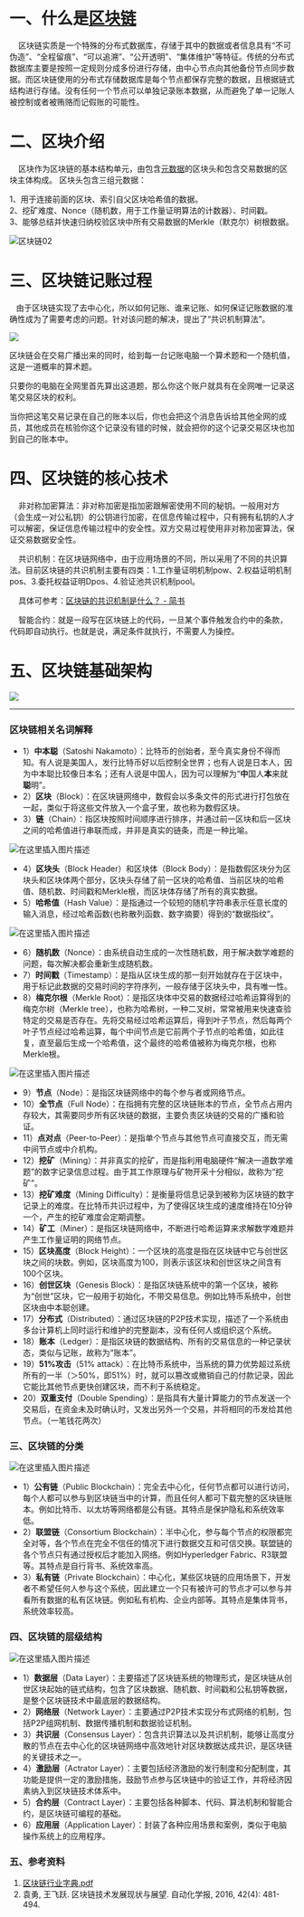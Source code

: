 # 一、什么是[区块链](https://so.csdn.net/so/search?q=%E5%8C%BA%E5%9D%97%E9%93%BE&spm=1001.2101.3001.7020)

    区块链实质是一个特殊的分布式数据库，存储于其中的数据或者信息具有“不可伪造”、“全程留痕”、“可以追溯”、“公开透明”、“集体维护”等特征。传统的分布式数据库主要是按照一定规则分成多份进行存储，由中心节点向其他备份节点同步数据。而区块链使用的分布式存储数据库是每个节点都保存完整的数据，且根据链式结构进行存储。没有任何一个节点可以单独记录账本数据，从而避免了单一记账人被控制或者被贿赂而记假账的可能性。

# 二、区块介绍

    区块作为区块链的基本结构单元，由包含[元数据](https://so.csdn.net/so/search?q=%E5%85%83%E6%95%B0%E6%8D%AE&spm=1001.2101.3001.7020)的区块头和包含交易数据的区块主体构成。 区块头包含三组元数据：

1、用于连接前面的区块、索引自父区块哈希值的数据。  
2、挖矿难度、Nonce（随机数，用于工作量证明算法的计数器）、时间戳。  
3、能够总结并快速归纳校验区块中所有交易数据的Merkle（默克尔）树根数据。

![区块链02](https://img-blog.csdnimg.cn/img_convert/6372ef9361fc718b2b8e50e2b74c55d9.png)

# 三、区块链记账过程

   由于区块链实现了去中心化，所以如何记账、谁来记账、如何保证记账数据的准确性成为了需要考虑的问题。针对该问题的解决，提出了“共识机制算法”。

![](https://img-blog.csdnimg.cn/img_convert/9bd1574eddf490d125fce9f10daa6f5a.png)

区块链会在交易广播出来的同时，给到每一台记账电脑一个算术题和一个随机值，这是一道概率的算术题。

只要你的电脑在全网里首先算出这道题，那么你这个账户就具有在全网唯一记录这笔交易区块的权利。

当你把这笔交易记录在自己的账本以后，你也会把这个消息告诉给其他全网的成员，其他成员在核验你这个记录没有错的时候，就会把你的这个记录交易区块也加到自己的账本中。

# 四、区块链的核心技术

    非对称加密算法：非对称加密是指加密跟解密使用不同的秘钥。一般用对方（会生成一对公私钥）的公钥进行加密，在信息传输过程中，只有拥有私钥的人才可以解密，保证信息传输过程中的安全性。双方交易过程使用非对称加密算法，保证交易数据安全性。

    共识机制：在区块链网络中，由于应用场景的不同，所以采用了不同的共识算法。目前区块链的共识机制主要有四类：1.工作量证明机制pow、2.权益证明机制pos、3.委托权益证明Dpos、4.验证池共识机制pool。

    具体可参考：[区块链的共识机制是什么？ - 简书](https://www.jianshu.com/p/82314b7a4b05 "区块链的共识机制是什么？ - 简书")

    智能合约：就是一段写在区块链上的代码，一旦某个事件触发合约中的条款，代码即自动执行。也就是说，满足条件就执行，不需要人为操控。

# 五、区块链基础架构

![](https://img-blog.csdnimg.cn/img_convert/6a8efe4369407f2830267bd725d4023b.png)




------ ---
 ### 区块链相关名词解释

- 1）**中本聪**（Satoshi Nakamoto）：比特币的创始者，至今真实身份不得而知。有人说是美国人，发行比特币好以后控制全世界；也有人说是日本人，因为中本聪比较像日本名；还有人说是中国人，因为可以理解为“**中**国人**本**来就**聪**明”。
- 2）**区块**（Block）：在区块链网络中，数假会以多条文件的形式进行打包放在一起，类似于将这些文件放入一个盒子里，故也称为数假区块。
- 3）**链**（Chain）：指区块按照时间顺序进行排序，并通过前一区块和后一区块之间的哈希值进行串联而成，并非是真实的链条，而是一种比喻。

![在这里插入图片描述](https://img-blog.csdnimg.cn/20210628180127431.png?x-oss-process=image/watermark,type_ZmFuZ3poZW5naGVpdGk,shadow_10,text_aHR0cHM6Ly9ibG9nLmNzZG4ubmV0L0EzMzI4MDAwMGY=,size_16,color_FFFFFF,t_70#pic_center)

- 4）**区块头**（Block Header）和区块体（Block Body）：是指数假区块分为区块头和区块体两个部分，区块头存储了前一区块的哈希值、当前区块的哈希值、随机数、时间戳和Merkle根，而区块体存储了所有的真实数据。
- 5）**哈希值**（Hash Value）：是指通过一个较短的随机字符串表示任意长度的输入消息，经过哈希函数(也称散列函数、数字摘要）得到的“数据指纹”。

![在这里插入图片描述](https://img-blog.csdnimg.cn/20210628180231941.png#pic_center)

- 6）**随机数**（Nonce）：由系统自动生成的一次性随机数，用于解决数学难题的问题，每次解决都会重新生成随机数。
- 7）**时间戳**（Timestamp）：是指从区块生成的那一刻开始就存在于区块中，用于标记此数据的交易时间的字符序列，一般存储于区块头中，具有唯一性。
- 8）**梅克尔根**（Merkle Root）：是指区块体中交易的数据经过哈希运算得到的梅克尔树（Merkle tree），也称为哈希树，一种二叉树，常常被用来快速查验特定的交易是否存在。先将交易经过哈希运算后，得到叶子节点，然后每两个叶子节点经过哈希运算，每个中间节点是它前两个子节点的哈希值，如此往复，直至最后生成一个哈希值，这个最终的哈希值被称为梅克尔根，也称Merkle根。

![在这里插入图片描述](https://img-blog.csdnimg.cn/20210628180042245.png?x-oss-process=image/watermark,type_ZmFuZ3poZW5naGVpdGk,shadow_10,text_aHR0cHM6Ly9ibG9nLmNzZG4ubmV0L0EzMzI4MDAwMGY=,size_16,color_FFFFFF,t_70#pic_center)

- 9）**节点**（Node）：是指区块链网络中的每个参与者或网络节点。
- 10）**全节点**（Full Node）：在指拥有完整的区块链账本的节点，全节点占用内存较大，其需要同步所有区块链的数据，主要负责区块链的交易的广播和验证。
- 11）**点对点**（Peer-to-Peer）：是指单个节点与其他节点可直接交互，而无需中间节点或中介机构。
- 12）**挖矿**（Mining）：并非真实的挖矿，而是指利用电脑硬件“解决一道数学难题”的数字记录信息过程。由于其工作原理与矿物开采十分相似，故称为“挖矿”。
- 13）**挖矿难度**（Mining Difficulty）：是衡量将信息记录到被称为区块链的数字记录上的难度。在比特币共识过程中，为了使得区块生成的速度维持在10分钟一个，产生的挖矿难度会定期调整。
- 14）**矿工**（Miner）：是指区块链网络中，不断进行哈希运算来求解数学难题并产生工作量证明的网络节点。
- 15）**区块高度**（Block Height）：一个区块的高度是指在区块链中它与创世区块之间的块数。例如，区块高度为100，则表示该区块和创世区块之间含有100个区块。
- 16）**创世区块**（Genesis Block）：是指区块链系统中的第一个区块，被称为“创世”区块，它一般用于初始化，不带交易信息。例如比特币系统中，创世区块由中本聪创建。
- 17）**分布式**（Distributed）：通过区块链的P2P技术实现，描述了一个系统由多台计算机上同时运行和维护的完整副本，没有任何人或组织这个系统。
- 18）**账本**（Ledger）：是指区块链的数据结构、所有的交易信息的一种记录状态，类似与记账，故称为“账本”。
- 19）**51%攻击**（51% attack）：在比特币系统中，当系统的算力优势超过系统所有的一半（＞50%，即51%）时，就可以篡改或撤销自己的付款记录，因此它能比其他节点更快创建区块，而不利于系统稳定。
- 20）**双重支付**（Double Spending）：是指具有大量计算能力的节点发送一个交易后，在资金未及时确认时，又发出另外一个交易，并将相同的币发给其他节点。（一笔钱花两次）

### 三、区块链的分类

![在这里插入图片描述](https://img-blog.csdnimg.cn/20210628173430846.png?x-oss-process=image/watermark,type_ZmFuZ3poZW5naGVpdGk,shadow_10,text_aHR0cHM6Ly9ibG9nLmNzZG4ubmV0L0EzMzI4MDAwMGY=,size_16,color_FFFFFF,t_70#pic_center)

- 1）**公有链**（Public Blockchain）：完全去中心化，任何节点都可以进行访问，每个人都可以参与到区块链当中的计算，而且任何人都可下载完整的区块链账本。例如比特币、以太坊等网络都是公有链。其特点是保护隐私和系统效率低。
- 2）**联盟链**（Consortium Blockchain）：半中心化，参与每个节点的权限都完全对等，各个节点在完全不信任的情况下进行数据交互和可信交换。联盟链的各个节点只有通过授权后才能加入网络。例如Hyperledger Fabric、R3联盟等。其特点是自行背书、系统效率高。
- 3）**私有链**（Private Blockchain）：中心化，某些区块链的应用场景下，开发者不希望任何人参与这个系统，因此建立一个只有被许可的节点才可以参与并看所有数据的私有区块链。例如私有机构、企业内部等。其特点是集体背书，系统效率较高。

### 四、区块链的层级结构

![在这里插入图片描述](https://img-blog.csdnimg.cn/20210705154922308.png?x-oss-process=image/watermark,type_ZmFuZ3poZW5naGVpdGk,shadow_10,text_aHR0cHM6Ly9ibG9nLmNzZG4ubmV0L0EzMzI4MDAwMGY=,size_16,color_FFFFFF,t_70#pic_center)

- 1）**数据层**（Data Layer）：主要描述了区块链系统的物理形式，是区块链从创世区块起始的链式结构，包含了区块数据、随机数、时间戳和公私钥等数据，是整个区块链技术中最底层的数据结构。
- 2）**网络层**（Network Layer）：主要通过P2P技术实现分布式网络的机制，包括P2P组网机制、数据传播机制和数据验证机制。
- 3）**共识层**（Consensus Layer）：包含共识算法以及共识机制，能够让高度分散的节点在去中心化的区块链网络中高效地针对区块数据达成共识，是区块链的关键技术之一。
- 4）**激励层**（Actrator Layer）：主要包括经济激励的发行制度和分配制度，其功能是提供一定的激励措施，鼓励节点参与区块链中的验证工作，并将经济因素纳入到区块链技术体系中。
- 5）**合约层**（Contract Layer）：主要包括各种脚本、代码、算法机制和智能合约，是区块链可编程的基础。
- 6）**应用层**（Application Layer）：封装了各种应用场景和案例，类似于电脑操作系统上的应用程序。

### 五、参考资料

1. [区块链行业字典.pdf](https://download.csdn.net/download/A33280000f/16779983?spm=1001.2014.3001.5501)
2. 袁勇, 王飞跃. 区块链技术发展现状与展望. 自动化学报, 2016, 42(4): 481-494.